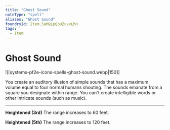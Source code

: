 ```yaml
---
title: "Ghost Sound"
noteType: "spell"
aliases: "Ghost Sound"
foundryId: Item.5aMQLpQbUZuvvLhH
tags:
  - Item
---
```


# Ghost Sound
![[systems-pf2e-icons-spells-ghost-sound.webp|150]]

You create an auditory illusion of simple sounds that has a maximum volume equal to four normal humans shouting. The sounds emanate from a square you designate within range. You can't create intelligible words or other intricate sounds (such as music).

* * *

**Heightened (3rd)** The range increases to 60 feet.

**Heightened (5th)** The range increases to 120 feet.
